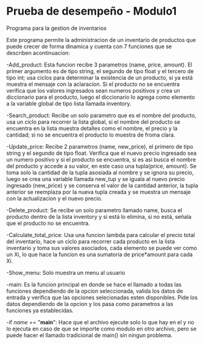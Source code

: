 # Prueba de desempeño - Modulo1

Programa para la gestion de inventarios

Este programa permite la administracion de un inventario de productos que puede crecer de forma dinamica y cuenta con 7 funciones que se describen acontinuacion:

-Add_product: Esta funcion recibe 3 parametros (name, price, amount). El primer argumento es de tipo string, el segundo de tipo float y el tercero de tipo int; usa ciclos para determinar la existencia de un producto, si ya está muestra el mensaje con la aclaracion. Si el producto no se encuentra verifica que los valores ingresados sean numeros positivos y crea un diccionario para el producto, luego el diccionario lo agrega como elemento a la variable global de tipo lista llamada inventory.

-Search_product: Recibe un solo parametro que es el nombre del producto, usa un ciclo para recorrer la lista global, si el nombre del producto se encuentra en la lista muestra detalles como el nombre, el precio y la cantidad; si no se encuentra el producto lo muestra de froma clara.

-Update_price: Recibe 2 parametros (name, new_price), el primero de tipo string y el segundo de tipo float. Verifica que el nuevo precio ingresado sea un numero positivo y si el producto se encuentra, si es asi busca el nombre del producto y accede a su valor, en este caso una tupla(price, amount). Se toma solo la cantidad de la tupla asosiada al nombre y se ignora su precio, luego se crea una variable llamada new_tup y se iguala al nuevo precio ingresado (new_price) y se conserva el valor de la cantidad anterior, la tupla anterior se reemplaza por la nueva tupla creada y se muestra un mensaje con la actualizacion y el nuevo precio.

-Delete_product: Se recibe un solo parametro llamado name, busca el producto dentro de la lista inventory y si está lo elimina, si no está, señala que el producto no se encuentra.

-Calculate_total_price: Usa una funcion lambda para calcular el precio total del inventario, hace un ciclo para recorrer cada producto en la lista inventario y toma sus valores asociados, cada elemento se puede ver como un Xi, lo que hace la funcion es una sumatoria de price*amount para cada Xi.

-Show_menu: Solo muestra un menu al usuario

-main: Es la funcion principal en donde se hace el llamado a todas las funciones dependiendo de la opcion seleccionada, valida los datos de entrada y verifica que las opciones selecionadas esten disponibles. Pide los datos dependiendo de la opcion y los pasa como parametros a las funciones ya establecidas.

-if _name_ == "__main__": Hace que el archivo ejecute solo lo que hay en el y no lo ejecuta en caso de que se importe como modulo en otro archivo, pero se puede hacer el llamado tradicional de main() sin ningun problema.


